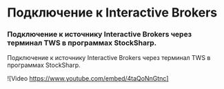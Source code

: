 # Подключение к Interactive Brokers

### Подключение к источнику Interactive Brokers через терминал TWS в программах StockSharp.

Подключение к источнику Interactive Brokers через терминал TWS в программах StockSharp.

![Video https://www.youtube.com/embed/4taQoNnGtnc]
